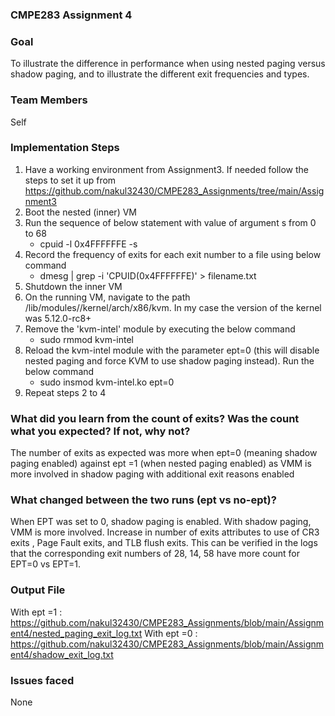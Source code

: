 ### **CMPE283 Assignment 4**

### **Goal**

To illustrate the difference in performance when using nested paging versus shadow paging, and to illustrate the different exit frequencies and types.

### **Team Members**

Self

### **Implementation Steps**

1. Have a working environment from Assignment3. If needed follow the steps to set it up from https://github.com/nakul32430/CMPE283_Assignments/tree/main/Assignment3
2. Boot the nested (inner) VM
3. Run the sequence of below statement with value of argument s from 0 to 68
    - cpuid -l 0x4FFFFFFE -s <exit number>
4. Record the frequency of exits for each exit number to a file using below command
    - dmesg | grep -i 'CPUID(0x4FFFFFFE)' > filename.txt
5. Shutdown the inner VM
6. On the running VM, navigate to the path /lib/modules/<version of the kernel>/kernel/arch/x86/kvm. In my case the version of the kernel was 5.12.0-rc8+
7. Remove the 'kvm-intel' module by executing the below command
    - sudo rmmod kvm-intel
8. Reload the kvm-intel module with the parameter ept=0 (this will disable nested paging and force KVM to use shadow paging instead). Run the below command
    - sudo insmod kvm-intel.ko ept=0
9. Repeat steps 2 to 4

### **What did you learn from the count of exits? Was the count what you expected? If not, why not?**
The number of exits as expected was more when ept=0 (meaning shadow paging enabled) against ept =1 (when nested paging enabled) as VMM is more involved in shadow paging with additional exit reasons enabled

### **What changed between the two runs (ept vs no-ept)?**

When EPT was set to 0, shadow paging is enabled. With shadow paging, VMM is more involved. Increase in number of exits attributes to use of CR3 exits , Page Fault exits, and TLB flush exits. This can be verified in the logs that the corresponding exit numbers of 28, 14, 58 have more count for EPT=0 vs EPT=1.

### **Output File**

With ept =1 : https://github.com/nakul32430/CMPE283_Assignments/blob/main/Assignment4/nested_paging_exit_log.txt
With ept =0 : https://github.com/nakul32430/CMPE283_Assignments/blob/main/Assignment4/shadow_exit_log.txt

### **Issues faced**

None
